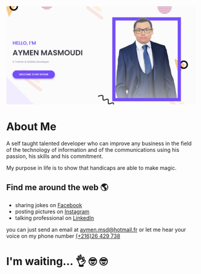 <img src="https://raw.githubusercontent.com/AymenSoft/AymenSoft/master/images/header.png">

# About Me

A self taught talented developer who can improve any business in the field of the technology of information and of the communications using his passion, his skills and his commitment.

My purpose in life is to show that handicaps are able to make magic.

## Find me around the web 🌎
- sharing jokes on <a href="https://www.facebook.com/aymen.msd/" target="_blank">Facebook</a>
- posting pictures on <a href="https://www.instagram.com/aymenmasmoudi/" target="_blank">Instagram</a>
- talking professional on <a href="https://www.linkedin.com/in/aymenmasmoudi/" target="_blank">LinkedIn</a>

you can just send an email at <a href="aymen.msd@hotmail.fr" target="_blank">aymen.msd@hotmail.fr</a> or let me hear your voice on my phone number <a href="(+216)26 429 738" target="_blank">(+216)26 429 738</a>

# I'm waiting... 👌 🤓 🤓 
